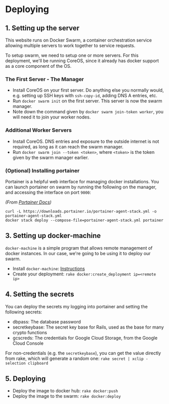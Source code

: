 Deploying
===

## 1. Setting up the server
This website runs on Docker Swarm, a container orchestration service allowing multiple servers to work together to service requests.

To setup swarm, we need to setup one or more servers. For this deployment, we'll be running CoreOS, since it already has docker support as a core component of the OS.

### The First Server - The Manager
- Install CoreOS on your first server. Do anything else you normally would, e.g. setting up SSH keys with `ssh-copy-id`, adding DNS A entries, etc.
- Run `docker swarm init` on the first server. This server is now the swarm manager.
- Note down the command given by `docker swarm join-token worker`, you will need it to join your worker nodes.

### Additional Worker Servers
- Install CoreOS. DNS entries and exposure to the outside internet is not required, as long as it can reach the swarm manager.
- Run `docker swarm join --token <token>`, where `<token>` is the token given by the swarm manager earlier.

### (Optional) Installing portainer
Portainer is a helpful web interface for managing docker installations. You can launch portainer on swarm by running the following on the manager, and accessing the interface on port `9000`:

_(From [Portainer Docs](https://portainer.readthedocs.io/en/stable/deployment.html))_
```
curl -L https://downloads.portainer.io/portainer-agent-stack.yml -o portainer-agent-stack.yml
docker stack deploy --compose-file=portainer-agent-stack.yml portainer
```

## 3. Setting up docker-machine
`docker-machine` is a simple program that allows remote management of docker instances. In our case, we're going to be using it to deploy our swarm. 

- Install `docker-machine`: [Instructions](https://docs.docker.com/machine/install-machine/)
- Create your deployment: `rake docker:create_deployment ip=<remote ip>`

## 4. Setting the secrets
You can deploy the secrets my logging into portainer and setting the following secrets:
- dbpass: The database password
- secretkeybase: The secret key base for Rails, used as the base for many crypto functions
- gcscreds: The credentials for Google Cloud Storage, from the Google Cloud Console

For non-credentials (e.g. the `secretkeybase`), you can get the value directly from rake, which will generate a random one: `rake secret | xclip -selection clipboard`

## 5. Deploying
- Deploy the image to docker hub: `rake docker:push`
- Deploy the image to the swarm: `rake docker:deploy`